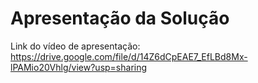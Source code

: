# Apresentação da Solução

Link do vídeo de apresentação:
https://drive.google.com/file/d/14Z6dCpEAE7_EfLBd8Mx-lPAMio20Vhlg/view?usp=sharing
